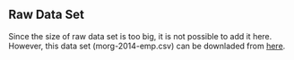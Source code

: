 ## Raw Data Set
Since the size of raw data set is too big, it is not possible to add it here. However, this data set (morg-2014-emp.csv) can be downladed from [here](https://osf.io/g8p9j/).
